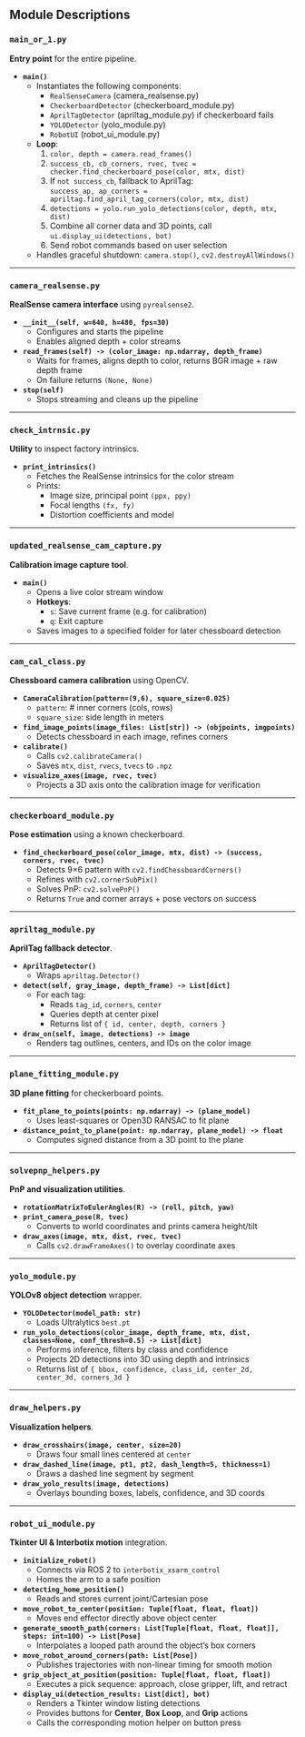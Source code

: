 ## Module Descriptions

### `main_or_1.py`  
**Entry point** for the entire pipeline.  
- **`main()`**  
  - Instantiates the following components:  
    - `RealSenseCamera` (camera_realsense.py)  
    - `CheckerboardDetector` (checkerboard_module.py)  
    - `AprilTagDetector` (apriltag_module.py) if checkerboard fails  
    - `YOLODetector` (yolo_module.py)  
    - `RobotUI` (robot_ui_module.py)  
  - **Loop**:  
    1. `color, depth = camera.read_frames()`  
    2. `success_cb, cb_corners, rvec, tvec = checker.find_checkerboard_pose(color, mtx, dist)`  
    3. If `not success_cb`, fallback to AprilTag:  
       `success_ap, ap_corners = apriltag.find_april_tag_corners(color, mtx, dist)`  
    4. `detections = yolo.run_yolo_detections(color, depth, mtx, dist)`  
    5. Combine all corner data and 3D points, call `ui.display_ui(detections, bot)`  
    6. Send robot commands based on user selection  
  - Handles graceful shutdown: `camera.stop()`, `cv2.destroyAllWindows()`

---

### `camera_realsense.py`  
**RealSense camera interface** using `pyrealsense2`.  
- **`__init__(self, w=640, h=480, fps=30)`**  
  - Configures and starts the pipeline  
  - Enables aligned depth + color streams  
- **`read_frames(self) -> (color_image: np.ndarray, depth_frame)`**  
  - Waits for frames, aligns depth to color, returns BGR image + raw depth frame  
  - On failure returns `(None, None)`  
- **`stop(self)`**  
  - Stops streaming and cleans up the pipeline  

---

### `check_intrnsic.py`  
**Utility** to inspect factory intrinsics.  
- **`print_intrinsics()`**  
  - Fetches the RealSense intrinsics for the color stream  
  - Prints:  
    - Image size, principal point `(ppx, ppy)`  
    - Focal lengths `(fx, fy)`  
    - Distortion coefficients and model  

---

### `updated_realsense_cam_capture.py`  
**Calibration image capture tool**.  
- **`main()`**  
  - Opens a live color stream window  
  - **Hotkeys**:  
    - `s`: Save current frame (e.g. for calibration)  
    - `q`: Exit capture  
  - Saves images to a specified folder for later chessboard detection  

---

### `cam_cal_class.py`  
**Chessboard camera calibration** using OpenCV.  
- **`CameraCalibration(pattern=(9,6), square_size=0.025)`**  
  - `pattern`: # inner corners (cols, rows)  
  - `square_size`: side length in meters  
- **`find_image_points(image_files: List[str]) -> (objpoints, imgpoints)`**  
  - Detects chessboard in each image, refines corners  
- **`calibrate()`**  
  - Calls `cv2.calibrateCamera()`  
  - Saves `mtx`, `dist`, `rvecs`, `tvecs` to `.npz`  
- **`visualize_axes(image, rvec, tvec)`**  
  - Projects a 3D axis onto the calibration image for verification  

---

### `checkerboard_module.py`  
**Pose estimation** using a known checkerboard.  
- **`find_checkerboard_pose(color_image, mtx, dist) -> (success, corners, rvec, tvec)`**  
  - Detects 9×6 pattern with `cv2.findChessboardCorners()`  
  - Refines with `cv2.cornerSubPix()`  
  - Solves PnP: `cv2.solvePnP()`  
  - Returns `True` and corner arrays + pose vectors on success  

---

### `apriltag_module.py`  
**AprilTag fallback detector**.  
- **`AprilTagDetector()`**  
  - Wraps `apriltag.Detector()`  
- **`detect(self, gray_image, depth_frame) -> List[dict]`**  
  - For each tag:  
    - Reads `tag_id`, `corners`, `center`  
    - Queries depth at center pixel  
    - Returns list of `{ id, center, depth, corners }`  
- **`draw_on(self, image, detections) -> image`**  
  - Renders tag outlines, centers, and IDs on the color image  

---

### `plane_fitting_module.py`  
**3D plane fitting** for checkerboard points.  
- **`fit_plane_to_points(points: np.ndarray) -> (plane_model)`**  
  - Uses least-squares or Open3D RANSAC to fit plane  
- **`distance_point_to_plane(point: np.ndarray, plane_model) -> float`**  
  - Computes signed distance from a 3D point to the plane  

---

### `solvepnp_helpers.py`  
**PnP and visualization utilities**.  
- **`rotationMatrixToEulerAngles(R) -> (roll, pitch, yaw)`**  
- **`print_camera_pose(R, tvec)`**  
  - Converts to world coordinates and prints camera height/tilt  
- **`draw_axes(image, mtx, dist, rvec, tvec)`**  
  - Calls `cv2.drawFrameAxes()` to overlay coordinate axes  

---

### `yolo_module.py`  
**YOLOv8 object detection** wrapper.  
- **`YOLODetector(model_path: str)`**  
  - Loads Ultralytics `best.pt`  
- **`run_yolo_detections(color_image, depth_frame, mtx, dist, classes=None, conf_thresh=0.5) -> List[dict]`**  
  - Performs inference, filters by class and confidence  
  - Projects 2D detections into 3D using depth and intrinsics  
  - Returns list of `{ bbox, confidence, class_id, center_2d, center_3d, corners_3d }`  

---

### `draw_helpers.py`  
**Visualization helpers**.  
- **`draw_crosshairs(image, center, size=20)`**  
  - Draws four small lines centered at `center`  
- **`draw_dashed_line(image, pt1, pt2, dash_length=5, thickness=1)`**  
  - Draws a dashed line segment by segment  
- **`draw_yolo_results(image, detections)`**  
  - Overlays bounding boxes, labels, confidence, and 3D coords  

---

### `robot_ui_module.py`  
**Tkinter UI & Interbotix motion** integration.  
- **`initialize_robot()`**  
  - Connects via ROS 2 to `interbotix_xsarm_control`  
  - Homes the arm to a safe position  
- **`detecting_home_position()`**  
  - Reads and stores current joint/Cartesian pose  
- **`move_robot_to_center(position: Tuple[float, float, float])`**  
  - Moves end effector directly above object center  
- **`generate_smooth_path(corners: List[Tuple[float, float, float]], steps: int=100) -> List[Pose]`**  
  - Interpolates a looped path around the object’s box corners  
- **`move_robot_around_corners(path: List[Pose])`**  
  - Publishes trajectories with non-linear timing for smooth motion  
- **`grip_object_at_position(position: Tuple[float, float, float])`**  
  - Executes a pick sequence: approach, close gripper, lift, and retract  
- **`display_ui(detection_results: List[dict], bot)`**  
  - Renders a Tkinter window listing detections  
  - Provides buttons for **Center**, **Box Loop**, and **Grip** actions  
  - Calls the corresponding motion helper on button press  
